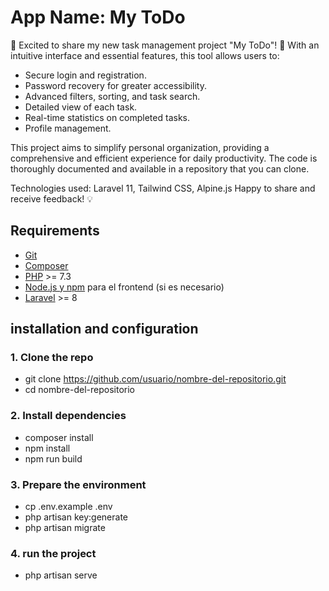 # App Name: My ToDo

🚀 Excited to share my new task management project "My ToDo"! 📝 With an intuitive interface and essential features, this tool allows users to:

- Secure login and registration.
- Password recovery for greater accessibility.
- Advanced filters, sorting, and task search.
- Detailed view of each task.
- Real-time statistics on completed tasks.
- Profile management.

This project aims to simplify personal organization, providing a comprehensive and efficient experience for daily productivity. The code is thoroughly documented and available in a repository that you can clone.

Technologies used: Laravel 11, Tailwind CSS, Alpine.js
Happy to share and receive feedback! 💡

## Requirements

- [Git](https://git-scm.com/downloads)
- [Composer](https://getcomposer.org/download/)
- [PHP](https://www.php.net/downloads.php) >= 7.3
- [Node.js y npm](https://nodejs.org/en/download/) para el frontend (si es necesario)
- [Laravel](https://laravel.com/docs/installation) >= 8

## installation and configuration

### 1. Clone the repo

- git clone https://github.com/usuario/nombre-del-repositorio.git
- cd nombre-del-repositorio

### 2. Install dependencies
- composer install
- npm install
- npm run build

### 3. Prepare the environment
- cp .env.example .env
- php artisan key:generate
- php artisan migrate

### 4. run the project
- php artisan serve
